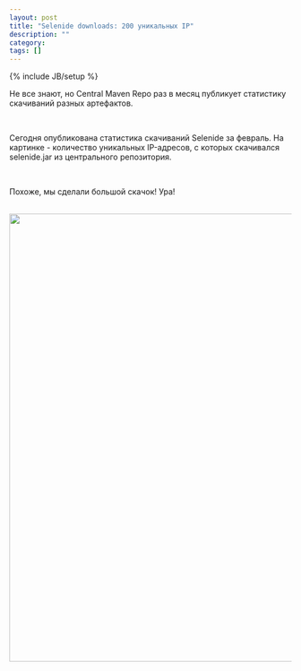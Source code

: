 ```yaml
---
layout: post
title: "Selenide downloads: 200 уникальных IP"
description: ""
category:
tags: []
---
```

{% include JB/setup %}

Не все знают, но Central Maven Repo раз в месяц публикует статистику скачиваний разных артефактов.

<br/>

Сегодня опубликована статистика скачиваний Selenide за февраль. На картинке - количество уникальных IP-адресов, с
которых скачивался selenide.jar из центрального репозитория.

<br/>

Похоже, мы сделали большой скачок! Ура!

<br/>

<center>
<img src="{{ BASE_PATH }}/images/2014/03/selenide_downloads.unique_ips.png" width="800"/>
</center>

<br/>
